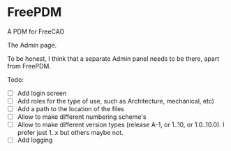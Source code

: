 # FreePDM
A PDM for FreeCAD

The Admin page. 

To be honest, I think that a separate Admin panel needs to be there, apart from FreePDM.

Todo:
- [ ] Add login screen
- [ ] Add roles for the type of use, such as Architecture, mechanical, etc) 
- [ ] Add a path to the location of the files
- [ ] Allow to make different numbering scheme's
- [ ] Allow to make different version types (release A-1, or 1..10, or 1.0..10.0). I prefer just 1..x but others maybe not.
- [ ] Add logging
